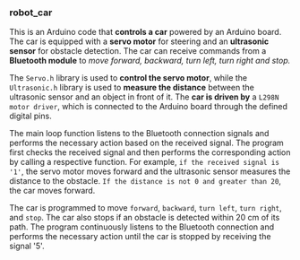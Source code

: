 ### robot_car

This is an Arduino code that **controls a car** powered by an Arduino board. The car is equipped with a **servo motor** for steering and an **ultrasonic sensor** for obstacle detection. The car can receive commands from a **Bluetooth module** to *move forward, backward, turn left, turn right and stop.*

The `Servo.h` library is used to **control the servo motor**, while the `Ultrasonic.h` library is used to **measure the distance** between the ultrasonic sensor and an object in front of it. The **car is driven by** a `L298N motor driver`, which is connected to the Arduino board through the defined digital pins.

The main loop function listens to the Bluetooth connection signals and performs the necessary action based on the received signal. The program first checks the received signal and then performs the corresponding action by calling a respective function. For example, `if the received signal is '1'`, the servo motor moves forward and the ultrasonic sensor measures the distance to the obstacle. `If the distance is not 0 and greater than 20`, the car moves forward.

The car is programmed to move `forward`, `backward`, `turn left`, `turn right`, and `stop`. The car also stops if an obstacle is detected within 20 cm of its path. The program continuously listens to the Bluetooth connection and performs the necessary action until the car is stopped by receiving the signal '5'.
